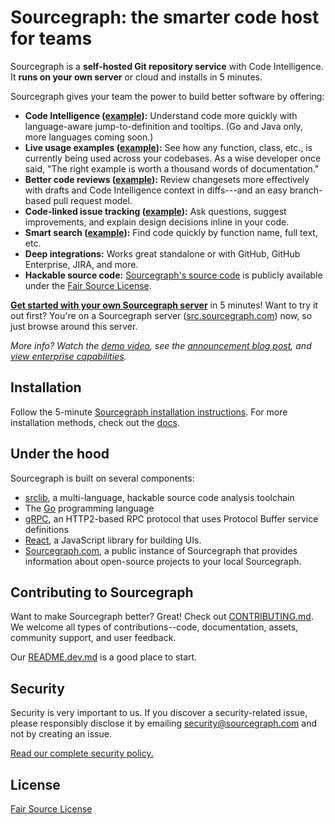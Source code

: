 # Sourcegraph: the smarter code host for teams

Sourcegraph is a **self-hosted Git repository service** with Code
Intelligence. It **runs on your own server** or cloud and installs in
5 minutes.

Sourcegraph gives your team the power to build better software by
offering:

* **Code Intelligence ([example](https://src.sourcegraph.com/sourcegraph@0788772f7fec57c62bbd1eba83839d5d0de97b23/.GoPackage/src.sourcegraph.com/sourcegraph/util/mdutil/.def/Mentions)):** Understand code more quickly with language-aware jump-to-definition and tooltips. (Go and Java only, more languages coming soon.)
* **Live usage examples ([example](https://src.sourcegraph.com/sourcegraph@master/.GoPackage/src.sourcegraph.com/sourcegraph/app/router/.def/Router/URLToRepo/.examples)):** See how any function, class, etc., is currently being used across your codebases. As a wise developer once said, "The right example is worth a thousand words of documentation."
* **Better code reviews ([example](https://src.sourcegraph.com/sourcegraph/.changes/302)):** Review changesets more effectively with drafts and Code Intelligence context in diffs---and an easy branch-based pull request model.
* **Code-linked issue tracking ([example](https://src.sourcegraph.com/sourcegraph/.tracker/27)):** Ask questions, suggest improvements, and explain design decisions inline in your code.
* **Smart search ([example](https://src.sourcegraph.com/sourcegraph/.search?q=NewClient)):** Find code quickly by function name, full text, etc.
* **Deep integrations:** Works great standalone or with GitHub, GitHub Enterprise, JIRA, and more.
* **Hackable source code:** [Sourcegraph's source code](https://src.sourcegraph.com/sourcegraph) is publicly available under the [Fair Source License](https://fair.io).

[**Get started with your own Sourcegraph server**](https://src.sourcegraph.com/sourcegraph/.docs/getting-started/) in 5 minutes! Want to try it out first? You're on a Sourcegraph server ([src.sourcegraph.com](https://src.sourcegraph.com)) now, so just browse around this server.

*More info? Watch the [demo video](https://www.youtube.com/watch?v=XOdh3-QJSzs),
see the
[announcement blog post](https://sourcegraph.com/blog/133554180524/announcing-the-sourcegraph-developer-release-an),
and [view enterprise capabilities](https://sourcegraph.com).*


## Installation

Follow the 5-minute
[Sourcegraph installation instructions](https://src.sourcegraph.com/sourcegraph/.docs/getting-started/). For
more installation methods, check out the
[docs](https://src.sourcegraph.com/sourcegraph/.docs).


## Under the hood

Sourcegraph is built on several components:

* [srclib](https://srclib.org), a multi-language, hackable source code
  analysis toolchain
* The [Go](http://golang.org) programming language
* [gRPC](http://grpc.io), an HTTP2-based RPC protocol that uses
  Protocol Buffer service definitions
* [React](https://facebook.github.io/react/), a JavaScript library for
  building UIs.
* [Sourcegraph.com](https://sourcegraph.com), a public instance of
  Sourcegraph that provides information about open-source projects to
  your local Sourcegraph.

## Contributing to Sourcegraph

Want to make Sourcegraph better? Great! Check out
[CONTRIBUTING.md](https://src.sourcegraph.com/sourcegraph@master/.tree/CONTRIBUTING.md). We
welcome all types of contributions--code, documentation, assets,
community support, and user feedback.

Our
[README.dev.md](https://src.sourcegraph.com/sourcegraph@master/.tree/README.dev.md)
is a good place to start.

## Security

Security is very important to us. If you discover a security-related
issue, please responsibly disclose it by emailing
[security@sourcegraph.com](mailto:security@sourcegaph.com) and not by
creating an issue.

[Read our complete security policy.](https://sourcegraph.com/security)

## License

[Fair Source License](https://fair.io)
